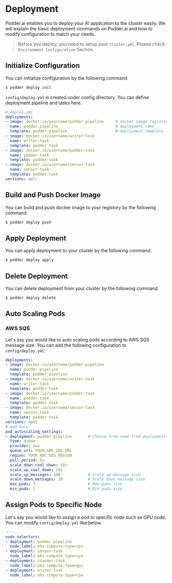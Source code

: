 # Deployment
Podder.ai enables you to deploy your AI application to the cluster easily. We will explain the basic deployment commands on Podder.ai and how to modify configuration to match your needs.
> Before you deploy, you need to setup your `cluster.yml`. Please check `Environment Configuration` Section.

## Initialize Configuration 
You can initialize configuration by the following command.
```bash
$ podder deploy init
```

`config/deploy.yml` is created under config directory. You can define deployment pipeline and tasks here. 
```yaml
# deploy.yml
deployments:
- image: docker.io/username/podder-pipeline     # docker image registory
  name: podder-pipeline                         # deployment name
  template: podder-pipeline                     # deployment template (podder-pipeline or podder-task)
- image: docker.io/username/writer-task
  name: writer-task
  template: podder-task
- image: docker.io/username/podder-task
  name: podder-task
  template: podder-task
- image: docker.io/username/sensor-task
  name: sensor-task
  template: podder-task
versions: null
```

## Build and Push Docker Image
You can build and push docker image to your registory by the following command.
```bash
$ podder deploy push
```

## Apply Deployment
You can apply deployment to your cluster by the following command.
```bash
$ podder deploy apply
```

## Delete Deployment
You can delete deployment from your cluster by the following command.
```bash
$ podder deploy delete
```

## Auto Scaling Pods
### AWS SQS 
Let's say you would like to auto scaling pods according to AWS SQS message size. You can add the following configuration to `config/deploy.yml`.
```yaml
deployments:
- image: docker.io/username/podder-pipeline
  name: podder-pipeline
  template: podder-pipeline
- image: docker.io/username/writer-task
  name: writer-task
  template: podder-task
- image: docker.io/username/podder-task
  name: podder-task
  template: podder-task
- image: docker.io/username/sensor-task
  name: sensor-task
  template: podder-task
versions: null
# Add here
pod_autoscaling_settings:
- deployment: podder-pipeline       # Choose from name from deployments
  type: queue
  provider: aws
  queue_url: YOUR_AWS_SQS_URL
  region: YOUR_AWS_SQS_REGION
  poll_period: 5s
  scale_down_cool_down: 10s
  scale_up_cool_down: 10s
  scale_up_messages: 100            # Scale up message size
  scale_down_messages: 20           # Scale down message size
  max_pods: 3                       # Max pods size
  min_pods: 1                       # Min pods size
```

## Assign Pods to Specific Node
Let's say you would like to assign a pod to specific node such as GPU node. You can modify `config/deploy.yml` like below.
```yaml
・・・
node_selectors:
- deployment: podder-pipeline
  node_label: eks-compute-type=cpu
- deployment: sensor-task
  node_label: eks-compute-type=cpu
- deployment: scanner-task
  node_label: eks-compute-type=gpu
- deployment: writer-task
  node_label: eks-compute-type=cpu
```